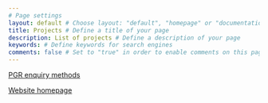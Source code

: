 ```yaml
---
# Page settings
layout: default # Choose layout: "default", "homepage" or "documentation-archive"
title: Projects # Define a title of your page
description: List of projects # Define a description of your page
keywords: # Define keywords for search engines
comments: false # Set to "true" in order to enable comments on this page. Make sure you properly setup "disqus_forum_shortname" variable in "_config.yml"
---
```


[PGR enquiry methods](projPGR.md)

[Website homepage](projhomep.md)
